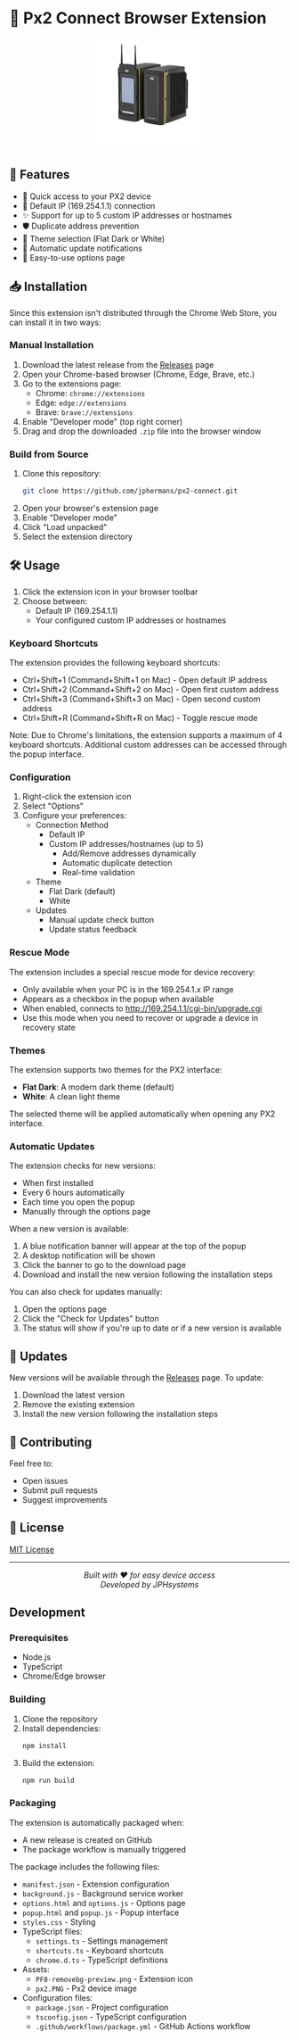 # 🔌 Px2 Connect Browser Extension

<div align="center">
  <img src="src/images/PF8-removebg-preview.png" alt="Px2 Connect Logo" width="200"/>
</div>

## 🌟 Features

- 🚀 Quick access to your PX2 device
- 🎯 Default IP (169.254.1.1) connection
- ✨ Support for up to 5 custom IP addresses or hostnames
- 🛡️ Duplicate address prevention
- 🎨 Theme selection (Flat Dark or White)
- 🔄 Automatic update notifications
- 💼 Easy-to-use options page

## 📥 Installation

Since this extension isn't distributed through the Chrome Web Store, you can install it in two ways:

### Manual Installation
1. Download the latest release from the [Releases](../../releases) page
2. Open your Chrome-based browser (Chrome, Edge, Brave, etc.)
3. Go to the extensions page:
   - Chrome: `chrome://extensions`
   - Edge: `edge://extensions`
   - Brave: `brave://extensions`
4. Enable "Developer mode" (top right corner)
5. Drag and drop the downloaded `.zip` file into the browser window

### Build from Source
1. Clone this repository:
   ```bash
   git clone https://github.com/jphermans/px2-connect.git
   ```
2. Open your browser's extension page
3. Enable "Developer mode"
4. Click "Load unpacked"
5. Select the extension directory

## 🛠️ Usage

1. Click the extension icon in your browser toolbar
2. Choose between:
   - Default IP (169.254.1.1)
   - Your configured custom IP addresses or hostnames

### Keyboard Shortcuts
The extension provides the following keyboard shortcuts:
- Ctrl+Shift+1 (Command+Shift+1 on Mac) - Open default IP address
- Ctrl+Shift+2 (Command+Shift+2 on Mac) - Open first custom address
- Ctrl+Shift+3 (Command+Shift+3 on Mac) - Open second custom address
- Ctrl+Shift+R (Command+Shift+R on Mac) - Toggle rescue mode

Note: Due to Chrome's limitations, the extension supports a maximum of 4 keyboard shortcuts. Additional custom addresses can be accessed through the popup interface.

### Configuration
1. Right-click the extension icon
2. Select "Options"
3. Configure your preferences:
   - Connection Method
     - Default IP
     - Custom IP addresses/hostnames (up to 5)
       - Add/Remove addresses dynamically
       - Automatic duplicate detection
       - Real-time validation
   - Theme
     - Flat Dark (default)
     - White
   - Updates
     - Manual update check button
     - Update status feedback

### Rescue Mode
The extension includes a special rescue mode for device recovery:
- Only available when your PC is in the 169.254.1.x IP range
- Appears as a checkbox in the popup when available
- When enabled, connects to http://169.254.1.1/cgi-bin/upgrade.cgi
- Use this mode when you need to recover or upgrade a device in recovery state

### Themes
The extension supports two themes for the PX2 interface:
- **Flat Dark**: A modern dark theme (default)
- **White**: A clean light theme

The selected theme will be applied automatically when opening any PX2 interface.

### Automatic Updates
The extension checks for new versions:
- When first installed
- Every 6 hours automatically
- Each time you open the popup
- Manually through the options page

When a new version is available:
1. A blue notification banner will appear at the top of the popup
2. A desktop notification will be shown
3. Click the banner to go to the download page
4. Download and install the new version following the installation steps

You can also check for updates manually:
1. Open the options page
2. Click the "Check for Updates" button
3. The status will show if you're up to date or if a new version is available

## 🔄 Updates

New versions will be available through the [Releases](../../releases) page. To update:
1. Download the latest version
2. Remove the existing extension
3. Install the new version following the installation steps

## 🤝 Contributing

Feel free to:
- Open issues
- Submit pull requests
- Suggest improvements

## 📄 License

[MIT License](LICENSE)

---

<div align="center">
  <i>Built with ❤️ for easy device access</i><br>
  <i>Developed by JPHsystems</i>
</div>

## Development

### Prerequisites

- Node.js
- TypeScript
- Chrome/Edge browser

### Building

1. Clone the repository
2. Install dependencies:
   ```bash
   npm install
   ```
3. Build the extension:
   ```bash
   npm run build
   ```

### Packaging

The extension is automatically packaged when:
- A new release is created on GitHub
- The package workflow is manually triggered

The package includes the following files:
- `manifest.json` - Extension configuration
- `background.js` - Background service worker
- `options.html` and `options.js` - Options page
- `popup.html` and `popup.js` - Popup interface
- `styles.css` - Styling
- TypeScript files:
  - `settings.ts` - Settings management
  - `shortcuts.ts` - Keyboard shortcuts
  - `chrome.d.ts` - TypeScript definitions
- Assets:
  - `PF8-removebg-preview.png` - Extension icon
  - `px2.PNG` - Px2 device image
- Configuration files:
  - `package.json` - Project configuration
  - `tsconfig.json` - TypeScript configuration
  - `.github/workflows/package.yml` - GitHub Actions workflow
